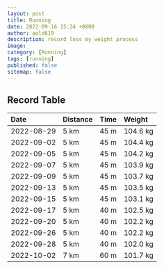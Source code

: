 ```yaml
---
layout: post
title: Running
date: 2022-09-16 15:24 +0800
author: aold619
description: record loss my weight process
image:
category: [Running]
tags: [running]
published: false
sitemap: false
---
```


## Record Table

| Date       | Distance  | Time      | Weight   |
| :---       | :---      | :---      | :---     |
| 2022-08-29 | 5 km      | 45 m      | 104.6 kg |
| 2022-09-02 | 5 km      | 45 m      | 104.4 kg |
| 2022-09-05 | 5 km      | 45 m      | 104.2 kg |
| 2022-09-07 | 5 km      | 45 m      | 103.9 kg |
| 2022-09-09 | 5 km      | 45 m      | 103.7 kg |
| 2022-09-13 | 5 km      | 45 m      | 103.5 kg |
| 2022-09-15 | 5 km      | 45 m      | 103.1 kg |
| 2022-09-17 | 5 km      | 40 m      | 102.5 kg |
| 2022-09-20 | 5 km      | 40 m      | 102.2 kg |
| 2022-09-26 | 5 km      | 40 m      | 102.2 kg |
| 2022-09-28 | 5 km      | 40 m      | 102.0 kg |
| 2022-10-02 | 7 km      | 60 m      | 101.7 kg |

